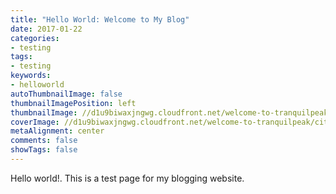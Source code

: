 ```yaml
---
title: "Hello World: Welcome to My Blog"
date: 2017-01-22
categories:
- testing
tags:
- testing
keywords:
- helloworld
autoThumbnailImage: false
thumbnailImagePosition: left
thumbnailImage: //d1u9biwaxjngwg.cloudfront.net/welcome-to-tranquilpeak/city-750.jpg
coverImage: //d1u9biwaxjngwg.cloudfront.net/welcome-to-tranquilpeak/city.jpg
metaAlignment: center
comments: false
showTags: false
---
```

Hello world!.
This is a test page for my blogging website.

